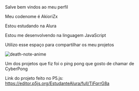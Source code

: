 Salve bem vindos ao meu perfil

Meu codenome é AkioriZx

Estou estudando na Alura

Estou me desenvolvendo na linguagem JavaScript

Utilizo esse espaço para compartilhar os meu projetos

![death-note-anime](https://github.com/AkioriZx/AkioriZx/assets/169378466/4aa21805-ef05-4a91-b187-6d453d7ee7f4)



Um dos projetos que fiz foi o ping pong que gosto de chamar de CyberPong

Link do projeto feito no P5.js:
https://editor.p5js.org/EstudanteAlura/full/TiFqrrG8a
